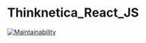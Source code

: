 # Thinknetica_React_JS

[![Maintainability](https://api.codeclimate.com/v1/badges/bb62496decaa963baa02/maintainability)](https://codeclimate.com/github/vikkanaev/Thinknetica_React_JS/maintainability)
